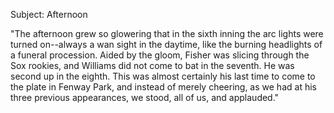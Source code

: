 Subject: Afternoon

"The afternoon grew so glowering that in the sixth inning the arc lights were turned on--always a wan sight in the daytime, like the burning headlights of a funeral procession. Aided by the gloom, Fisher was slicing through the Sox rookies, and Williams did not come to bat in the seventh. He was second up in the eighth. This was almost certainly his last time to come to the plate in Fenway Park, and instead of merely cheering, as we had at his three previous appearances, we stood, all of us, and applauded."
